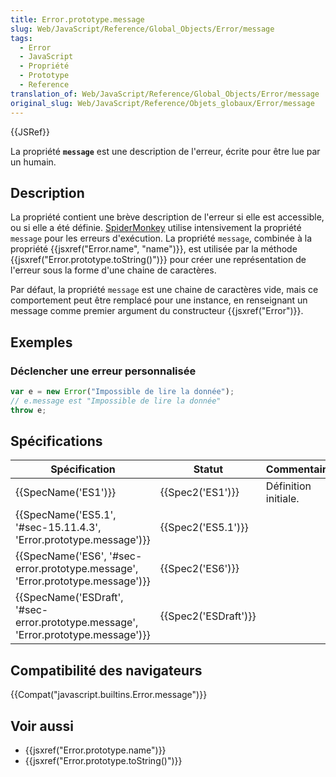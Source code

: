 ```yaml
---
title: Error.prototype.message
slug: Web/JavaScript/Reference/Global_Objects/Error/message
tags:
  - Error
  - JavaScript
  - Propriété
  - Prototype
  - Reference
translation_of: Web/JavaScript/Reference/Global_Objects/Error/message
original_slug: Web/JavaScript/Reference/Objets_globaux/Error/message
---
```

{{JSRef}}

La propriété **`message`** est une description de l'erreur, écrite pour être lue par un humain.

## Description

La propriété contient une brève description de l'erreur si elle est accessible, ou si elle a été définie. [SpiderMonkey](/fr/docs/SpiderMonkey) utilise intensivement la propriété `message` pour les erreurs d'exécution. La propriété `message`, combinée à la propriété {{jsxref("Error.name", "name")}}, est utilisée par la méthode {{jsxref("Error.prototype.toString()")}} pour créer une représentation de l'erreur sous la forme d'une chaine de caractères.

Par défaut, la propriété `message` est une chaine de caractères vide, mais ce comportement peut être remplacé pour une instance, en renseignant un message comme premier argument du constructeur {{jsxref("Error")}}.

## Exemples

### Déclencher une erreur personnalisée

```js
var e = new Error("Impossible de lire la donnée");
// e.message est "Impossible de lire la donnée"
throw e;
```

## Spécifications

| Spécification                                                                                                | Statut                       | Commentaires         |
| ------------------------------------------------------------------------------------------------------------ | ---------------------------- | -------------------- |
| {{SpecName('ES1')}}                                                                                     | {{Spec2('ES1')}}         | Définition initiale. |
| {{SpecName('ES5.1', '#sec-15.11.4.3', 'Error.prototype.message')}}                     | {{Spec2('ES5.1')}}     |                      |
| {{SpecName('ES6', '#sec-error.prototype.message', 'Error.prototype.message')}}     | {{Spec2('ES6')}}         |                      |
| {{SpecName('ESDraft', '#sec-error.prototype.message', 'Error.prototype.message')}} | {{Spec2('ESDraft')}} |                      |

## Compatibilité des navigateurs

{{Compat("javascript.builtins.Error.message")}}

## Voir aussi

- {{jsxref("Error.prototype.name")}}
- {{jsxref("Error.prototype.toString()")}}
